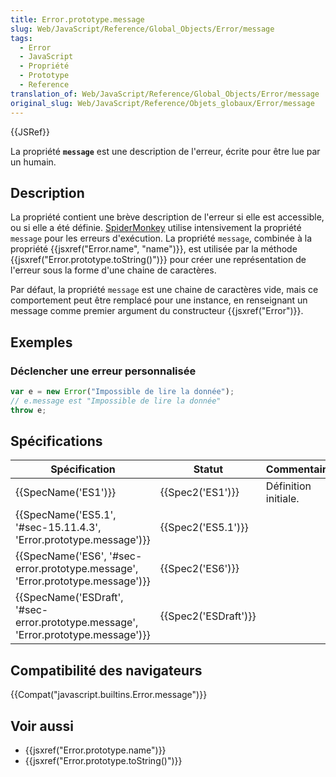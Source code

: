 ```yaml
---
title: Error.prototype.message
slug: Web/JavaScript/Reference/Global_Objects/Error/message
tags:
  - Error
  - JavaScript
  - Propriété
  - Prototype
  - Reference
translation_of: Web/JavaScript/Reference/Global_Objects/Error/message
original_slug: Web/JavaScript/Reference/Objets_globaux/Error/message
---
```

{{JSRef}}

La propriété **`message`** est une description de l'erreur, écrite pour être lue par un humain.

## Description

La propriété contient une brève description de l'erreur si elle est accessible, ou si elle a été définie. [SpiderMonkey](/fr/docs/SpiderMonkey) utilise intensivement la propriété `message` pour les erreurs d'exécution. La propriété `message`, combinée à la propriété {{jsxref("Error.name", "name")}}, est utilisée par la méthode {{jsxref("Error.prototype.toString()")}} pour créer une représentation de l'erreur sous la forme d'une chaine de caractères.

Par défaut, la propriété `message` est une chaine de caractères vide, mais ce comportement peut être remplacé pour une instance, en renseignant un message comme premier argument du constructeur {{jsxref("Error")}}.

## Exemples

### Déclencher une erreur personnalisée

```js
var e = new Error("Impossible de lire la donnée");
// e.message est "Impossible de lire la donnée"
throw e;
```

## Spécifications

| Spécification                                                                                                | Statut                       | Commentaires         |
| ------------------------------------------------------------------------------------------------------------ | ---------------------------- | -------------------- |
| {{SpecName('ES1')}}                                                                                     | {{Spec2('ES1')}}         | Définition initiale. |
| {{SpecName('ES5.1', '#sec-15.11.4.3', 'Error.prototype.message')}}                     | {{Spec2('ES5.1')}}     |                      |
| {{SpecName('ES6', '#sec-error.prototype.message', 'Error.prototype.message')}}     | {{Spec2('ES6')}}         |                      |
| {{SpecName('ESDraft', '#sec-error.prototype.message', 'Error.prototype.message')}} | {{Spec2('ESDraft')}} |                      |

## Compatibilité des navigateurs

{{Compat("javascript.builtins.Error.message")}}

## Voir aussi

- {{jsxref("Error.prototype.name")}}
- {{jsxref("Error.prototype.toString()")}}
